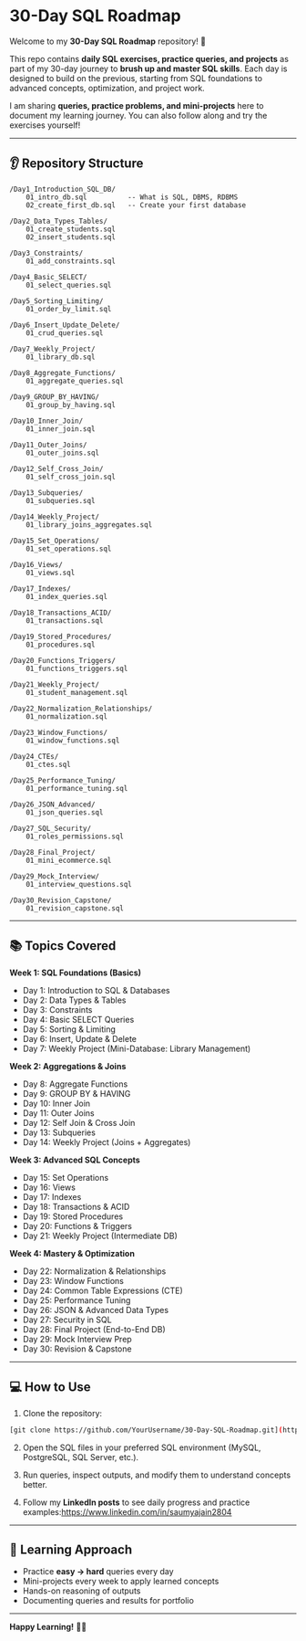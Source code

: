 # 30-Day SQL Roadmap 

Welcome to my **30-Day SQL Roadmap** repository! 🌟

This repo contains **daily SQL exercises, practice queries, and projects** as part of my 30-day journey to **brush up and master SQL skills**. Each day is designed to build on the previous, starting from SQL foundations to advanced concepts, optimization, and project work.

I am sharing **queries, practice problems, and mini-projects** here to document my learning journey. You can also follow along and try the exercises yourself!

---

## 👂 Repository Structure

```
/Day1_Introduction_SQL_DB/
    01_intro_db.sql          -- What is SQL, DBMS, RDBMS
    02_create_first_db.sql   -- Create your first database

/Day2_Data_Types_Tables/
    01_create_students.sql
    02_insert_students.sql

/Day3_Constraints/
    01_add_constraints.sql

/Day4_Basic_SELECT/
    01_select_queries.sql

/Day5_Sorting_Limiting/
    01_order_by_limit.sql

/Day6_Insert_Update_Delete/
    01_crud_queries.sql

/Day7_Weekly_Project/
    01_library_db.sql

/Day8_Aggregate_Functions/
    01_aggregate_queries.sql

/Day9_GROUP_BY_HAVING/
    01_group_by_having.sql

/Day10_Inner_Join/
    01_inner_join.sql

/Day11_Outer_Joins/
    01_outer_joins.sql

/Day12_Self_Cross_Join/
    01_self_cross_join.sql

/Day13_Subqueries/
    01_subqueries.sql

/Day14_Weekly_Project/
    01_library_joins_aggregates.sql

/Day15_Set_Operations/
    01_set_operations.sql

/Day16_Views/
    01_views.sql

/Day17_Indexes/
    01_index_queries.sql

/Day18_Transactions_ACID/
    01_transactions.sql

/Day19_Stored_Procedures/
    01_procedures.sql

/Day20_Functions_Triggers/
    01_functions_triggers.sql

/Day21_Weekly_Project/
    01_student_management.sql

/Day22_Normalization_Relationships/
    01_normalization.sql

/Day23_Window_Functions/
    01_window_functions.sql

/Day24_CTEs/
    01_ctes.sql

/Day25_Performance_Tuning/
    01_performance_tuning.sql

/Day26_JSON_Advanced/
    01_json_queries.sql

/Day27_SQL_Security/
    01_roles_permissions.sql

/Day28_Final_Project/
    01_mini_ecommerce.sql

/Day29_Mock_Interview/
    01_interview_questions.sql

/Day30_Revision_Capstone/
    01_revision_capstone.sql
```

---

## 📚 Topics Covered

**Week 1: SQL Foundations (Basics)**

* Day 1: Introduction to SQL & Databases
* Day 2: Data Types & Tables
* Day 3: Constraints
* Day 4: Basic SELECT Queries
* Day 5: Sorting & Limiting
* Day 6: Insert, Update & Delete
* Day 7: Weekly Project (Mini-Database: Library Management)

**Week 2: Aggregations & Joins**

* Day 8: Aggregate Functions
* Day 9: GROUP BY & HAVING
* Day 10: Inner Join
* Day 11: Outer Joins
* Day 12: Self Join & Cross Join
* Day 13: Subqueries
* Day 14: Weekly Project (Joins + Aggregates)

**Week 3: Advanced SQL Concepts**

* Day 15: Set Operations
* Day 16: Views
* Day 17: Indexes
* Day 18: Transactions & ACID
* Day 19: Stored Procedures
* Day 20: Functions & Triggers
* Day 21: Weekly Project (Intermediate DB)

**Week 4: Mastery & Optimization**

* Day 22: Normalization & Relationships
* Day 23: Window Functions
* Day 24: Common Table Expressions (CTE)
* Day 25: Performance Tuning
* Day 26: JSON & Advanced Data Types
* Day 27: Security in SQL
* Day 28: Final Project (End-to-End DB)
* Day 29: Mock Interview Prep
* Day 30: Revision & Capstone

---

## 💻 How to Use

1. Clone the repository:

```bash
[git clone https://github.com/YourUsername/30-Day-SQL-Roadmap.git](https://github.com/Saumya2804/30-Day-SQL-Roadmap.git)
```

2. Open the SQL files in your preferred SQL environment (MySQL, PostgreSQL, SQL Server, etc.).

3. Run queries, inspect outputs, and modify them to understand concepts better.

4. Follow my **LinkedIn posts** to see daily progress and practice examples:https://www.linkedin.com/in/saumyajain2804

---

## 🚀 Learning Approach

* Practice **easy → hard** queries every day
* Mini-projects every week to apply learned concepts
* Hands-on reasoning of outputs
* Documenting queries and results for portfolio

---

**Happy Learning!** 👨‍💻
